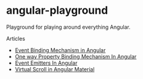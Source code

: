 # angular-playground

Playground for playing around everything Angular.

Articles

- [Event Binding Mechanism in Angular](https://blog.bitsrc.io/event-binding-mechanism-in-angular-b38f0e46d2ed)
- [One way Property Binding Mechanism In Angular](https://blog.bitsrc.io/one-way-property-binding-mechanism-in-angular-f1b25cf00de7)
- [Event Emitters In Angular](https://netbasal.com/event-emitters-in-angular-13e84ee8d28c)
- [Virtual Scroll in Angular Material](https://netbasal.com/a-taste-of-angular-material-virtual-scroll-f173c5c70a1)


